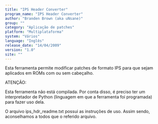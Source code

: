 ```yaml
---
title: "IPS Header Converter"
program_name: "IPS Header Converter"
author: "Branden Brown (aka uNsane)"
group: ""
category: "Aplicação de patches"
platform: "Multiplataforma"
system: "Vários"
language: "Inglês"
release_date: "14/04/2009"
version: "1.0"
site: ""
---
```

Esta ferramenta permite modificar patches de formato IPS para que sejam aplicados em ROMs com ou sem cabeçalho.

ATENÇÃO:

Esta ferramenta não está compilada. Por conta disso, é preciso ter um interpretador de Python (linguagem em que a ferramenta foi programada) para fazer uso dela.

O arquivo ips_hdr_readme.txt possui as instruções de uso. Assim sendo, aconselhamos a todos que o referido arquivo.
